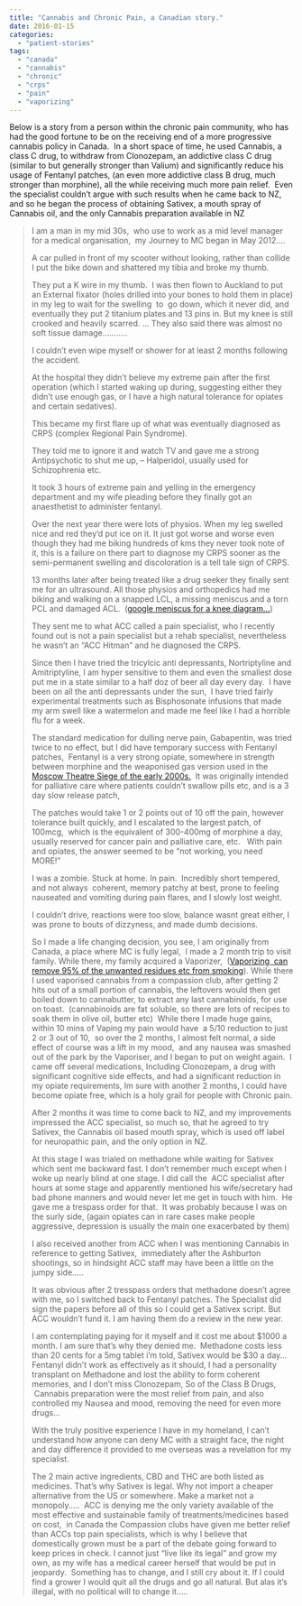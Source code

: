 ```yaml
---
title: "Cannabis and Chronic Pain, a Canadian story."
date: 2016-01-15
categories: 
  - "patient-stories"
tags: 
  - "canada"
  - "cannabis"
  - "chronic"
  - "crps"
  - "pain"
  - "vaporizing"
---
```


Below is a story from a person within the chronic pain community, who has had the good fortune to be on the receiving end of a more progressive cannabis policy in Canada.  In a short space of time, he used Cannabis, a class C drug, to withdraw from Clonozepam, an addictive class C drug (similar to but generally stronger than Valium) and significantly reduce his usage of Fentanyl patches, (an even more addictive class B drug, much stronger than morphine), all the while receiving much more pain relief.  Even the specialist couldn’t argue with such results when he came back to NZ, and so he began the process of obtaining Sativex, a mouth spray of Cannabis oil, and the only Cannabis preparation available in NZ

> I am a man in my mid 30s,  who use to work as a mid level manager for a medical organisation,  my Journey to MC began in May 2012….
> 
> A car pulled in front of my scooter without looking, rather than collide I put the bike down and shattered my tibia and broke my thumb.
> 
> They put a K wire in my thumb.  I was then flown to Auckland to put an External fixator (holes drilled into your bones to hold them in place) in my leg to wait for the swelling  to  go down, which it never did, and eventually they put 2 titanium plates and 13 pins in. But my knee is still crooked and heavily scarred. … They also said there was almost no soft tissue damage………..
> 
> I couldn’t even wipe myself or shower for at least 2 months following the accident.
> 
> At the hospital they didn’t believe my extreme pain after the first operation (which I started waking up during, suggesting either they didn’t use enough gas, or I have a high natural tolerance for opiates and certain sedatives).
> 
> This became my first flare up of what was eventually diagnosed as CRPS (complex Regional Pain Syndrome).
> 
> They told me to ignore it and watch TV and gave me a strong Antipsychotic to shut me up, – Halperidol, usually used for Schizophrenia etc.
> 
> It took 3 hours of extreme pain and yelling in the emergency department and my wife pleading before they finally got an anaesthetist to administer fentanyl.
> 
> Over the next year there were lots of physios. When my leg swelled nice and red they’d put ice on it. It just got worse and worse even though they had me biking hundreds of kms they never took note of it, this is a failure on there part to diagnose my CRPS sooner as the semi-permanent swelling and discoloration is a tell tale sign of CRPS.
> 
> 13 months later after being treated like a drug seeker they finally sent me for an ultrasound. All those physios and orthopedics had me biking and walking on a snapped LCL, a missing meniscus and a torn PCL and damaged ACL.  ([google meniscus for a knee diagram…](https://www.google.co.nz/search?q=meniscus+knee+diagram&espv=2&biw=1920&bih=1099&source=lnms&tbm=isch&sa=X&ei=t6ivVPGOFuXXmAXohIHIBQ&ved=0CAYQ_AUoAQ#imgdii=_&imgrc=9Oq-EvXp3MZi1M%253A%3BoWGiTM29sXp-6M%3Bhttp%253A%252F%252Fwww.theknee.com%252Fwordpress%252Fwp-content%252Fuploads%252F2010%252F08%252Facl-mcl2.jpg%3Bhttp%253A%252F%252Fwww.theknee.com%252Fmeniscus%252Fwhat-is-the-meniscus%252F%3B398%3B375 "Knee anatomy"))
> 
> They sent me to what ACC called a pain specialist, who I recently found out is not a pain specialist but a rehab specialist, nevertheless he wasn’t an “ACC Hitman” and he diagnosed the CRPS.
> 
> Since then I have tried the tricylcic anti depressants, Nortriptyline and Amitriptyline, I am hyper sensitive to them and even the smallest dose put me in a state similar to a half doz of beer all day every day.  I have been on all the anti depressants under the sun,  I have tried fairly experimental treatments such as Bisphosonate infusions that made my arm swell like a watermelon and made me feel like I had a horrible flu for a week.
> 
> The standard medication for dulling nerve pain, Gabapentin, was tried twice to no effect, but I did have temporary success with Fentanyl patches,  Fentanyl is a very strong opiate, somewhere in strength between morphine and the weaponised gas version used in the [Moscow Theatre Siege of the early 2000s.](http://pqasb.pqarchiver.com/washingtonpost/doc/409331182.html?FMT=ABS&FMTS=ABS:FT&type=current&date=Oct%2031,%202002&author=Susan%20B.%20Glasser%20%20and%20Peter%20Baker&pub=&edition=&startpage=&desc=Russia%20Confirms%20Suspicions%20About%20Gas%20Used%20in%20Raid "Fentanyl derivative")  It was originally intended for palliative care where patients couldn’t swallow pills etc, and is a 3 day slow release patch,
> 
> The patches would take 1 or 2 points out of 10 off the pain, however tolerance built quickly, and I escalated to the largest patch, of 100mcg,  which is the equivalent of 300-400mg of morphine a day,  usually reserved for cancer pain and palliative care, etc.   With pain and opiates, the answer seemed to be “not working, you need MORE!”
> 
> I was a zombie. Stuck at home. In pain.  Incredibly short tempered, and not always  coherent, memory patchy at best, prone to feeling nauseated and vomiting during pain flares, and I slowly lost weight.
> 
> I couldn’t drive, reactions were too slow, balance wasnt great either, I was prone to bouts of dizzyness, and made dumb decisions.
> 
> So I made a life changing decision, you see, I am originally from Canada, a place where MC is fully legal,  I made a 2 month trip to visit family. While there, my family acquired a Vaporizer,  ([Vaporizing  can remove 95% of the unwanted residues etc from smoking](http://en.wikipedia.org/wiki/Cannabis_consumption#Vaporization "MAPS-NORML Volcano Study")). While there I used vaporised cannabis from a compassion club, after getting 2 hits out of a small portion of cannabis, the leftovers would then get boiled down to cannabutter, to extract any last cannabinoids, for use on toast.  (cannabinoids are fat soluble, so there are lots of recipes to soak them in olive oil, butter etc)  While there I made huge gains, within 10 mins of Vaping my pain would have  a 5/10 reduction to just 2 or 3 out of 10,  so over the 2 months, I almost felt normal, a side effect of course was a lift in my mood,  and any nausea was smashed out of the park by the Vaporiser, and I began to put on weight again.  I came off several medications, Including Clonozepam, a drug with significant cognitive side effects, and had a significant reduction in my opiate requirements, Im sure with another 2 months, I could have become opiate free, which is a holy grail for people with Chronic pain.
> 
> After 2 months it was time to come back to NZ, and my improvements impressed the ACC specialist, so much so, that he agreed to try Sativex, the Cannabis oil based mouth spray, which is used off label for neuropathic pain, and the only option in NZ.
> 
> At this stage I was trialed on methadone while waiting for Sativex which sent me backward fast. I don’t remember much except when I woke up nearly blind at one stage. I did call the  ACC specialist after hours at some stage and apparently mentioned his wife/secretary had bad phone manners and would never let me get in touch with him.  He gave me a trespass order for that.  It was probably because I was on the surly side, (again opiates can in rare cases make people aggressive, depression is usually the main one exacerbated by them)
> 
> I also received another from ACC when I was mentioning Cannabis in reference to getting Sativex,  immediately after the Ashburton shootings, so in hindsight ACC staff may have been a little on the jumpy side…..
> 
> It was obvious after 2 tresspass orders that methadone doesn’t agree with me, so I switched back to Fentanyl patches. The Specialist did sign the papers before all of this so I could get a Sativex script. But ACC wouldn’t fund it. I am having them do a review in the new year.
> 
> I am contemplating paying for it myself and it cost me about $1000 a month. I am sure that’s why they denied me.  Methadone costs less than 20 cents for a 5mg tablet i’m told, Sativex would be $30 a day… Fentanyl didn’t work as effectively as it should, I had a personality transplant on Methadone and lost the ability to form coherent memories, and I don’t miss Clonozepam, So of the Class B Drugs,  Cannabis preparation were the most relief from pain, and also controlled my Nausea and mood, removing the need for even more drugs…
> 
> With the truly positive experience I have in my homeland, I can’t understand how anyone can deny MC with a straight face, the night and day difference it provided to me overseas was a revelation for my specialist.
> 
> The 2 main active ingredients, CBD and THC are both listed as medicines. That’s why Sativex is legal. Why not import a cheaper alternative from the US or somewhere. Make a market not a monopoly…..  ACC is denying me the only variety available of the most effective and sustainable family of treatments/medicines based on cost,  in Canada the Compassion clubs have given me better relief than ACCs top pain specialists, which is why I believe that domestically grown must be a part of the debate going forward to keep prices in check. I cannot just “live like its legal” and grow my own, as my wife has a medical career herself that would be put in jeopardy.  Something has to change, and I still cry about it. If I could find a grower I would quit all the drugs and go all natural. But alas it’s illegal, with no political will to change it…..
